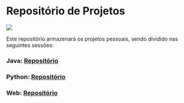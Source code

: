 # Repositório de Projetos

<img src="https://fsmedia.imgix.net/b2/76/64/16/007c/4668/bd94/c1465069b74d/learn-to-code-for-a-price-you-pick.jpeg?crop=edges&fit=crop&auto=format%2Ccompress&dpr=2&h=325&w=650">

Este repositório armazenará os projetos pessoais, sendo dividido nas seguintes sessões:

### Java: <a href="Java">Repositório</a>

### Python: <a href="Python">Repositório</a>

### Web: <a href="Web">Repositório</a>
